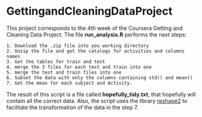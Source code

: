 # GettingandCleaningDataProject

This project corresponds to the 4th week of the Coursera Getting and Cleaning Data Project. 
The file **run_analysis.R** performs the next steps:

	1. Download the .zip file into you working directory
	2. Unzip the file and get the catalogs for activities and columns names
	3. Get the tables for train and test
	4. merge the 3 files for each test and train into one
	5. merge the test and train files into one
	6. Subset the data with only the columns containing std() and mean()
	7. Get the mean for each subject and Activity.
	

The result of this script is a file called **hopefully_tidy.txt**, that hopefully will contain all the correct data.
Also, the script uses the library [reshape2](http://seananderson.ca/2013/10/19/reshape.html ) to facilitate the transformation of the data in the step 7.